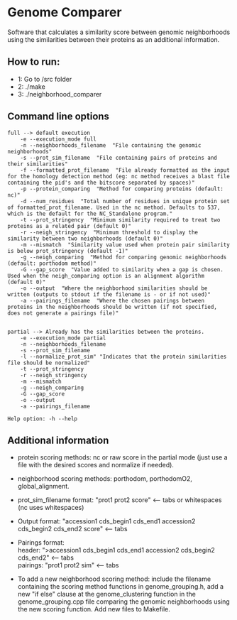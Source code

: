 # Genome Comparer

Software that calculates a similarity score between genomic neighborhoods using the similarities between their proteins as
an additional information.  

## How to run:  

- 1: Go to /src folder
- 2: ./make  
- 3: ./neighborhood_comparer <full or partial> <args according to chosen mode>  


## Command line options
```
full --> default execution  
    -e --execution_mode full    
    -n --neighborhoods_filename  "File containing the genomic neighborhoods"   
    -s --prot_sim_filename  "File containing pairs of proteins and their similarities"  
    -f --formatted_prot_filename  "File already formatted as the input for the homology detection method (eg: nc method receives a blast file containing the pid's and the bitscore separated by spaces)"  
    -p --protein_comparing  "Method for comparing proteins (default: nc)"  
    -d --num_residues  "Total number of residues in unique protein set of formatted_prot_filename. Used in the nc method. Defaults to 537, which is the default for the NC_Standalone program."  
    -t --prot_stringency  "Minimum similarity required to treat two proteins as a related pair (default 0)"  
    -r --neigh_stringency  "Minimum threshold to display the similarity between two neighborhoods (default 0)"  
    -m --mismatch  "Similarity value used when protein pair similarity is below prot_stringency (default -1)"
    -g --neigh_comparing  "Method for comparing genomic neighborhoods (default: porthodom method)"  
    -G --gap_score  "Value added to similarity when a gap is chosen. Used when the neigh_comparing option is an alignment algorithm (default 0)"  
    -o --output  "Where the neighborhood similarities should be written (outputs to stdout if the filename is - or if not used)"  
    -a --pairings_filename  "Where the chosen pairings between proteins in the neighborhoods should be written (if not specified, does not generate a pairings file)"  


partial --> Already has the similarities between the proteins.  
    -e --execution_mode partial    
    -n --neighborhoods_filename    
    -s --prot_sim_filename    
    -l --normalize_prot_sim" "Indicates that the protein similarities file should be normalized"  
    -t --prot_stringency  
    -r --neigh_stringency  
    -m --mismatch
    -g --neigh_comparing  
    -G --gap_score  
    -o --output  
    -a --pairings_filename  

Help option: -h --help  
```
## Additional information
* protein scoring methods: nc or raw score in the partial mode (just use a file with the desired scores and normalize if needed).

* neighborhood scoring methods: porthodom, porthodomO2, global_alignment.

* prot_sim_filename format: "prot1 prot2 score" <-- tabs or whitespaces (nc uses whitespaces)

* Output format: "accession1    cds_begin1    cds_end1    accession2    cds_begin2    cds_end2    score" <-- tabs

* Pairings format:  
  header: ">accession1    cds_begin1    cds_end1    accession2    cds_begin2    cds_end2" <-- tabs  
  pairings: "prot1 prot2 sim" <-- tabs

* To add a new neighborhood scoring method: include the filename containing the scoring method functions in genome_grouping.h,
add a new "if else" clause at the genome_clustering function in the genome_grouping.cpp file comparing the genomic neighborhoods using the new scoring function. Add new files to Makefile.

